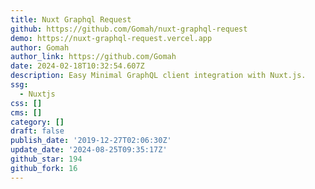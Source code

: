 ```yaml
---
title: Nuxt Graphql Request
github: https://github.com/Gomah/nuxt-graphql-request
demo: https://nuxt-graphql-request.vercel.app
author: Gomah
author_link: https://github.com/Gomah
date: 2024-02-18T10:32:54.607Z
description: Easy Minimal GraphQL client integration with Nuxt.js.
ssg:
  - Nuxtjs
css: []
cms: []
category: []
draft: false
publish_date: '2019-12-27T02:06:30Z'
update_date: '2024-08-25T09:35:17Z'
github_star: 194
github_fork: 16
---
```

